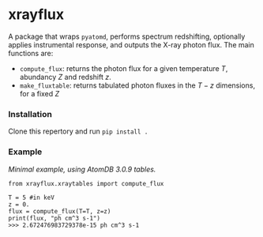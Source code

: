 # xrayflux

A package that wraps `pyatomd`, performs spectrum redshifting, optionally applies instrumental response, and outputs the X-ray photon flux.
The main functions are:
 - `compute_flux`: returns the photon flux for a given temperature $T$, abundancy $Z$ and redshift $z$.
 - `make_fluxtable`: returns tabulated photon fluxes in the $T - z$ dimensions, for a fixed $Z$

### Installation

Clone this repertory and run `pip install .`

### Example

_Minimal example, using AtomDB 3.0.9 tables._

```
from xrayflux.xraytables import compute_flux

T = 5 #in keV
z = 0.
flux = compute_flux(T=T, z=z)
print(flux, "ph cm^3 s-1")
>>> 2.672476983729378e-15 ph cm^3 s-1
```
